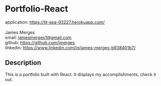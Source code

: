 # Portfolio-React
application: https://lit-sea-93227.herokuapp.com/  
<br>
James Merges  
email: jamesmerges1@gmail.com  
github: https://github.com/jmerges  
linkedin: https://www.linkedin.com/in/james-merges-b938401b7/  

## Description
This is a portfolio built with React. It displays my accomplishments, check it out.